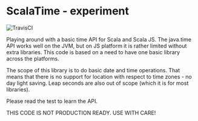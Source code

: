 # ScalaTime - experiment

![TravisCI](https://travis-ci.org/skytteren/scalatime.svg?branch=master)

Playing around with a basic time API for Scala and Scala JS.
The java.time API works well on the JVM, but on JS platform it is rather limited without extra libraries.
This code is based on a need to have one basic library across the platforms. 

The scope of this library is to do basic date and time operations. 
That means that there is no support for location with respect to time zones - no day light saving.
Leap seconds are also out of scope (which it is for most libraries).

Please read the test to learn the API.

THIS CODE IS NOT PRODUCTION READY. USE WITH CARE!
